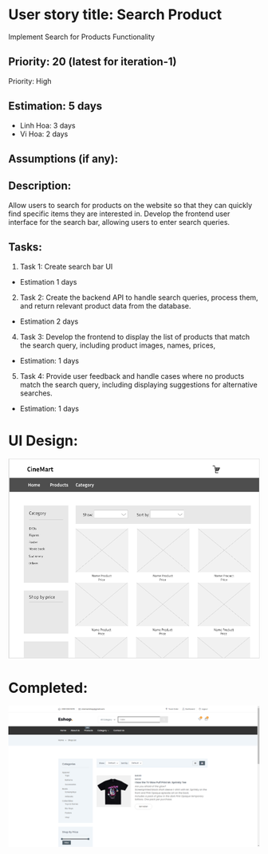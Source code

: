 # User story title: Search Product
Implement Search for Products Functionality


## Priority: 20 (latest for iteration-1)
Priority: High

## Estimation: 5 days
* Linh Hoa: 3 days
* Vi Hoa: 2 days

## Assumptions (if any):

## Description: 
Allow users to search for products on the website so that they can quickly find specific items they are interested in. Develop the frontend user interface for the search bar, allowing users to enter search queries.

## Tasks:
1. Task 1: Create search bar UI 
- Estimation 1 days

2. Task 2: Create the backend API to handle search queries, process them, and return relevant product data from the database.
- Estimation 2 days

4. Task 3: Develop the frontend to display the list of products that match the search query, including product images, names, prices,
- Estimation: 1 days

5. Task 4: Provide user feedback and handle cases where no products match the search query, including displaying suggestions for alternative searches.
- Estimation: 1 days

# UI Design:

![alt text](image-6.png)

# Completed:

![alt text](image-11.png)

